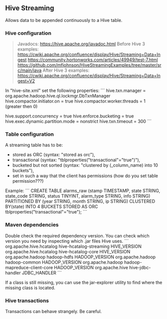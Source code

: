 ## Hive Streaming

Allows data to be appended continuously to a Hive table.

### Hive configuration

> Javadocs: https://hive.apache.org/javadoc.html
> Before Hive 3 examples:
> https://cwiki.apache.org/confluence/display/Hive/Streaming+Data+Ingest
> https://community.hortonworks.com/articles/49949/test-7.html
> https://github.com/mfjohnson/HiveStreamingExamples/tree/master/src/main/java
> After Hive 3 examples:
> https://cwiki.apache.org/confluence/display/Hive/Streaming+Data+Ingest+V2

In "hive-site.xml" set the following properties:
´´´
hive.txn.manager                 = org.apache.hadoop.hive.ql.lockmgr.DbTxnManager
hive.compactor.initiator.on      = true
hive.compactor.worker.threads    = 1 (greater then 0)

hive.support.concurrency         = true
hive.enforce.bucketing           = true
hive.exec.dynamic.partition.mode = nonstrict
hive.txn.timeout                 = 300
´´´

### Table configuration

A streaming table has to be:
* stored as ORC (syntax: "stored as orc"),
* transactional (syntax: "tblproperties("transactional"="true")"),
* bucketed but not sorted (syntax: "clustered by (_column_name) into 10 buckets"),
* set in such a way that the client has permissions (how do you set table permission???)

Example:
´´´
CREATE TABLE alarms_raw (stamp TIMESTAMP, state STRING, state_code STRING, status TINYINT, alarm_type STRING, info STRING)
PARTITIONED BY (year STRING, month STRING, ip STRING)
CLUSTERED BY(state) INTO 4 BUCKETS
STORED AS ORC
tblproperties("transactional"="true");
´´´

### Maven dependencies

Double check the required dependency version. You can check which version you need by inspecting which
.jar files Hive uses.
´´´
<dependency>
    <groupId>org.apache.hive.hcatalog</groupId>
    <artifactId>hive-hcatalog-streaming</artifactId>
    <version>HIVE_VERSION</version>
</dependency>
<dependency>
    <groupId>org.apache.hive.hcatalog</groupId>
    <artifactId>hive-hcatalog-core</artifactId>
    <version>HIVE_VERSION</version>
</dependency>
<dependency>
    <groupId>org.apache.hadoop</groupId>
    <artifactId>hadoop-hdfs</artifactId>
    <version>HADOOP_VERSION</version>
</dependency>
<dependency>
    <groupId>org.apache.hadoop</groupId>
    <artifactId>hadoop-common</artifactId>
    <version>HADOOP_VERSION</version>
</dependency>
<dependency>
    <groupId>org.apache.hadoop</groupId>
    <artifactId>hadoop-mapreduce-client-core</artifactId>
    <version>HADOOP_VERSION</version>
</dependency>
<dependency> <!-- Optional -->
    <groupId>org.apache.hive</groupId>
    <artifactId>hive-jdbc-handler</artifactId>
    <version>JDBC_HANDLER</version>
</dependency>
´´´

If a class is still missing, you can use the jar-explorer utility to find where the missing class is located.

### Hive transactions

Transactions can behave strangely. Be careful.
